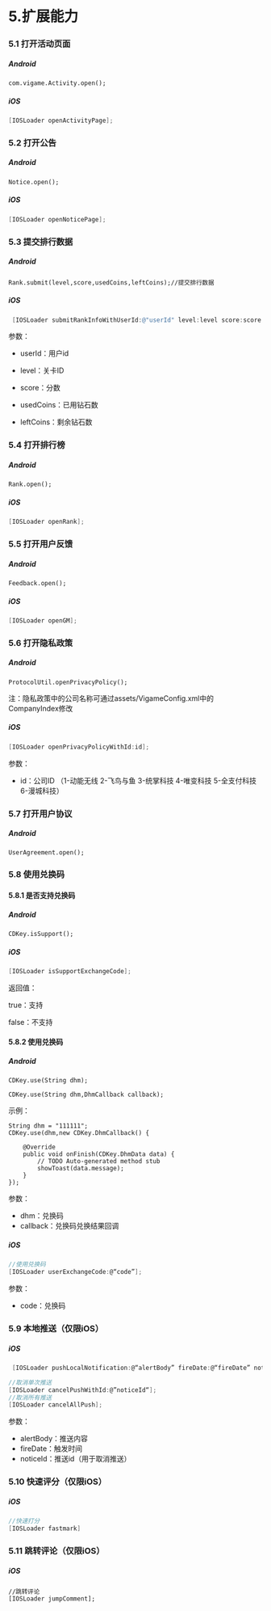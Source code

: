 # 5.扩展能力

### 5.1 打开活动页面

##### Android

```text
com.vigame.Activity.open();
```

##### iOS

```objective-c
[IOSLoader openActivityPage];
```



### 5.2 打开公告

##### Android

```text
Notice.open();
```

##### iOS

```objective-c
[IOSLoader openNoticePage];
```

### 5.3 提交排行数据

##### Android

```text
Rank.submit(level,score,usedCoins,leftCoins);//提交排行数据
```

##### iOS

```objective-c
 [IOSLoader submitRankInfoWithUserId:@"userId" level:level score:score usedCoins:usedCoins leftCoins:leftCoins];
```

参数：

- userId：用户id

- level：关卡ID
- score：分数
- usedCoins：已用钻石数
- leftCoins：剩余钻石数

### 5.4 打开排行榜

##### Android

```text
Rank.open();
```

##### iOS

```objective-c
[IOSLoader openRank];
```

### 5.5 打开用户反馈

##### Android

```text
Feedback.open();
```

##### iOS

```objective-c
[IOSLoader openGM];
```

### 5.6 打开隐私政策

##### Android

```text
ProtocolUtil.openPrivacyPolicy();
```

注：隐私政策中的公司名称可通过assets/VigameConfig.xml中的CompanyIndex修改

##### iOS

```objective-c
[IOSLoader openPrivacyPolicyWithId:id];
```

参数：

- id：公司ID （1-动能无线  2-飞鸟与鱼  3-统掌科技 4-唯变科技  5-全支付科技  6-漫城科技）

### 5.7 打开用户协议

##### Android

```text
UserAgreement.open();
```

### 5.8 使用兑换码

#### 5.8.1 是否支持兑换码

##### Android

```text
CDKey.isSupport();
```

##### iOS

```objective-c
[IOSLoader isSupportExchangeCode];
```

返回值：

true：支持

false：不支持

#### 5.8.2 使用兑换码

##### Android

```text
CDKey.use(String dhm);
```

```text
CDKey.use(String dhm,DhmCallback callback);
```

示例：

```text
String dhm = "111111";
CDKey.use(dhm,new CDKey.DhmCallback() {

    @Override
    public void onFinish(CDKey.DhmData data) {
        // TODO Auto-generated method stub
        showToast(data.message);
    }
});
```

参数：

- dhm：兑换码
- callback：兑换码兑换结果回调

##### iOS

```objective-c
//使用兑换码
[IOSLoader userExchangeCode:@“code”];
```

参数：

- code：兑换码

### 5.9 本地推送（仅限iOS）

##### iOS

```objective-c
 [IOSLoader pushLocalNotification:@“alertBody” fireDate:@“fireDate” noticeId:@”noticeId“];

//取消单次推送
[IOSLoader cancelPushWithId:@”noticeId“];
//取消所有推送
[IOSLoader cancelAllPush];
```

参数：

- alertBody：推送内容
- fireDate：触发时间
- noticeId：推送id（用于取消推送）

### 5.10 快速评分（仅限iOS）

##### iOS

```objective-c
//快速打分
[IOSLoader fastmark]
```

### 5.11 跳转评论（仅限iOS）

##### iOS

```
//跳转评论
[IOSLoader jumpComment];
```

